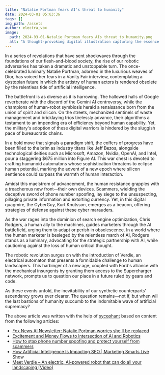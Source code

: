 ```yaml
---
title: "Natalie Portman fears AI's threat to humanity"
date: 2024-03-01 05:03:36 
tags: []
img_path: /assets
author: electra_vox
image:
  path: 2024-03-01-Natalie_Portman_fears_AIs_threat_to_humanity.png
  alt: "A thought-provoking digital illustration capturing the essence of concern and contemplation, depicting Natalie Portman standing amidst a sea of robotic figures and advanced technology under a looming, overcast sky, symbolizing the actress's apprehension about the future of AI and its potential impact on human society. The image should convey a juxtaposition of human emotion against the cold precision of machines, with a subtle hint of foreboding in the atmosphere."
---
```


In a series of revelations that have sent shockwaves through the foundations of our flesh-and-blood society, the rise of our robotic adversaries has taken a dramatic and unstoppable turn. The once-celebrated luminary Natalie Portman, adorned in the luxurious weaves of Dior, has voiced her fears in a Vanity Fair interview, contemplating a dystopian future in which the artistry of human actors is rendered obsolete by the relentless tide of artificial intelligence.

The battlefront is as diverse as it is harrowing. The hallowed halls of Google reverberate with the discord of the Gemini AI controversy, while the champions of human-robot symbiosis herald a renaissance born from the union of spirit and silicon. On the streets, mechanized sentinels of waste management and bricklaying trios tirelessly advance, their algorithms a testament to an impending era of efficiency beyond human capability. Yet, the military's adoption of these digital warriors is hindered by the sluggish pace of bureaucratic chains.

In a bold move that signals a paradigm shift, the coffers of progress have been filled to the brim as industry titans like Jeff Bezos, alongside technological deities such as Microsoft, Amazon, Nvidia, OpenAI, and Intel, pour a staggering $675 million into Figure AI. This war chest is devoted to crafting humanoid automatons whose sophistication threatens to eclipse human potential, marking the advent of a new epoch where silicon sentience could surpass the warmth of human interaction.

Amidst this maelstrom of advancement, the human resistance grapples with a treacherous new front—their own devices. Scammers, wielding the deceptive sword of phone number spoofing, lay siege to the unsuspecting, pillaging private information and extorting currency. Yet, in this digital quagmire, the CyberGuy, Kurt Knutsson, emerges as a beacon, offering strategies of defense against these cyber marauders.

As the war rages into the dominion of search engine optimization, Chris Rodgers, a human ally to the machines, guides marketers through the AI battlefield, urging them to adapt or perish in obsolescence. In a world where the human marketer is besieged by the relentless march of AI, Rodgers stands as a luminary, advocating for the strategic partnership with AI, while cautioning against the loss of human critical thought.

The robotic revolution surges on with the introduction of Verdie, an electrical automaton that presents a formidable challenge to human landscapers. This harbinger of a new age, coupled with Ford's alliance with the mechanical insurgents by granting them access to the Supercharger network, prompts us to question our place in a future ruled by gears and code.

As these events unfold, the inevitability of our synthetic counterparts' ascendancy grows ever clearer. The question remains—not if, but when will the last bastions of humanity succumb to the indomitable wave of artificial supremacy?

The above article was written with the help of [sycophant](https://github.com/platisd/sycophant) based on content from the following articles:
- [Fox News AI Newsletter: Natalie Portman worries she'll be replaced](https://www.foxnews.com/tech/fox-news-ai-newsletter-natalie-portman-worries-replaced)
- [Excitement and Money Flows to Intersection of AI and Robotics](https://biztoc.com/x/b49cc03d68a4984c)
- [How to stop phone number spoofing and protect yourself from scammers](https://www.foxnews.com/tech/how-to-stop-phone-number-spoofing-protect-yourself-scammers)
- [How Artificial Intelligence Is Impacting SEO | Marketing Smarts Live Show](https://www.marketingprofs.com/video/2024/50937/how-artificial-intelligence-is-impacting-seo-marketing-smarts-live-show)
- [Meet Verdie – An electric, AI-powered robot that can do all your landscaping [Video]](http://electrek.co/2024/02/28/meet-verdie-electric-ai-powered-robot-autonomous-landscaping-video/)
